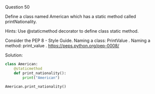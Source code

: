 Question 50

Define a class named American which has a static method called printNationality.

Hints: Use @staticmethod decorator to define class static method.

Consider the PEP 8 - Style Guide. Naming a class: PrintValue . Naming a method: print_value . https://peps.python.org/pep-0008/

Solution:

```python
class American:
    @staticmethod
    def print_nationality():
        print("American")

American.print_nationality()
```
